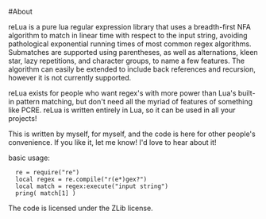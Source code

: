 #About

reLua is a pure lua regular expression library that uses a breadth-first NFA algorithm to match in linear time with respect to the input string, avoiding pathological exponential running times of most common regex algorithms. Submatches are supported using parentheses, as well as alternations, kleen star, lazy repetitions, and character groups, to name a few features. The algorithm can easily be extended to include back references and recursion, however it is not currently supported.

reLua exists for people who want regex's with more power than Lua's built-in pattern matching, but don't need all the myriad of features of something like PCRE. reLua is written entirely in Lua, so it can be used in all your projects!

This is written by myself, for myself, and the code is here for other people's convenience. If you like it, let me know! I'd love to hear about it!

basic usage:
```
  re = require("re")
  local regex = re.compile("r(e*)gex?")
  local match = regex:execute("input string")
  pring( match[1] )
```
The code is licensed under the ZLib license.
